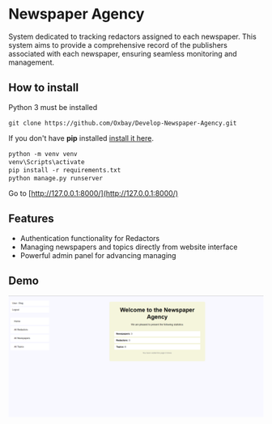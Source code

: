 # Newspaper Agency #

 System dedicated to tracking redactors assigned to each newspaper. This system aims
 to provide a comprehensive record of the publishers associated with each newspaper, ensuring seamless monitoring and
 management. 

## How to install

Python 3 must be installed

```
git clone https://github.com/Oxbay/Develop-Newspaper-Agency.git
```

If you don't have **pip** installed  [install it here](https://pip.pypa.io/en/stable/installation/#).

   ```
   python -m venv venv
   venv\Scripts\activate
   pip install -r requirements.txt
   python manage.py runserver
   ```
Go to [http://127.0.0.1:8000/](http://127.0.0.1:8000/)

## Features

* Authentication functionality for Redactors
* Managing newspapers and topics directly from website interface
* Powerful admin panel for advancing managing

## Demo
![Website interface](demo.png)